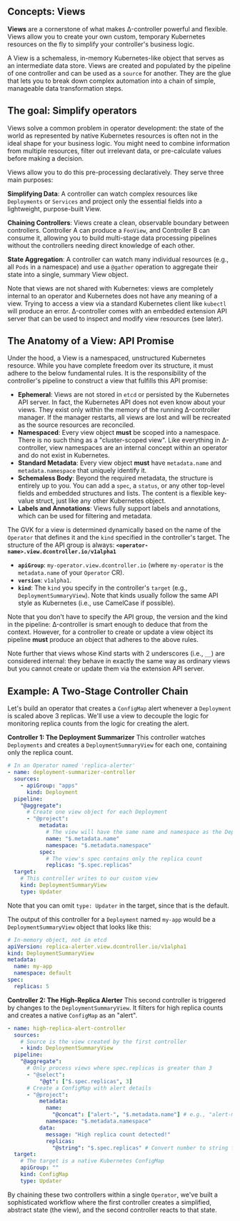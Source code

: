 ## Concepts: Views

**Views** are a cornerstone of what makes Δ-controller powerful and flexible. Views allow you to create your own custom, temporary Kubernetes resources on the fly to simplify your controller's business logic.

A View is a schemaless, in-memory Kubernetes-like object that serves as an intermediate data store. Views are created and populated by the pipeline of one controller and can be used as a `source` for another. They are the glue that lets you to break down complex automation into a chain of simple, manageable data transformation steps.

## The goal: Simplify operators

Views solve a common problem in operator development: the state of the world as represented by native Kubernetes resources is often not in the ideal shape for your business logic. You might need to combine information from multiple resources, filter out irrelevant data, or pre-calculate values before making a decision.

Views allow you to do this pre-processing declaratively. They serve three main purposes:

**Simplifying Data**: A controller can watch complex resources like `Deployments` or `Services` and project only the essential fields into a lightweight, purpose-built View.

**Chaining Controllers**: Views create a clean, observable boundary between controllers. Controller A can produce a `FooView`, and Controller B can consume it, allowing you to build multi-stage data processing pipelines without the controllers needing direct knowledge of each other.

**State Aggregation**: A controller can watch many individual resources (e.g., all `Pods` in a namespace) and use a `@gather` operation to aggregate their state into a single, summary View object.

Note that views are not shared with Kubernetes: views are completely internal to an operator and Kubernetes does not have any meaning of a view. Trying to access a view via a standard Kubernetes client like `kubectl` will produce an error. Δ-controller comes with an embedded extension API server that can be used to inspect and modify view resources (see later).

## The Anatomy of a View: API Promise

Under the hood, a View is a namespaced, unstructured Kubernetes resource. While you have complete freedom over its structure, it must adhere to the below fundamental rules. It is the responsibility of the controller's pipeline to construct a view that fulfills this API promise:

*   **Ephemeral**: Views are not stored in `etcd` or persisted by the Kubernetes API server. In fact, the Kubernetes API does not even know about your views. They exist only within the memory of the running Δ-controller manager. If the manager restarts, all views are lost and will be recreated as the source resources are reconciled.
*   **Namespaced**: Every view object **must** be scoped into a namespace. There is no such thing as a "cluster-scoped view". Like everything in Δ-controller, view namespaces are an internal concept within an operator and do not exist in Kubernetes.
*   **Standard Metadata**: Every view object **must** have `metadata.name` and `metadata.namespace` that uniquely identify it.
*   **Schemaless Body**: Beyond the required metadata, the structure is entirely up to you. You can add a `spec`, a `status`, or any other top-level fields and embedded structures and lists. The content is a flexible key-value struct, just like any other Kubernetes object.
*   **Labels and Annotations**: Views fully support labels and annotations, which can be used for filtering and metadata.

The GVK for a view is determined dynamically based on the name of the `Operator` that defines it and the `kind` specified in the controller's target. The structure of the API group is always: **`<operator-name>.view.dcontroller.io/v1alpha1`**

*   **`apiGroup`**: `my-operator.view.dcontroller.io` (where `my-operator` is the `metadata.name` of your `Operator` CR).
*   **`version`**: `v1alpha1`.
*   **`kind`**: The `kind` you specify in the controller's `target` (e.g., `DeploymentSummaryView`). Note that kinds usually follow the same API style as Kubernetes (i.e., use CamelCase if possible).

Note that you don't have to specify the API group, the version and the kind in the pipeline: Δ-controller is smart enough to deduce that from the context. However, for a controller to create or update a view object its pipeline **must** produce an object that adheres to the above rules.

Note further that views whose Kind starts with 2 underscores (i.e., `__`) are considered internal: they behave in exactly the same way as ordinary views but you cannot create or update them via the extension API server.

## Example: A Two-Stage Controller Chain

Let's build an operator that creates a `ConfigMap` alert whenever a `Deployment` is scaled above 3 replicas. We'll use a view to decouple the logic for monitoring replica counts from the logic for creating the alert.

**Controller 1: The Deployment Summarizer**
This controller watches `Deployments` and creates a `DeploymentSummaryView` for each one, containing only the replica count.

```yaml
# In an Operator named 'replica-alerter'
- name: deployment-summarizer-controller
  sources:
    - apiGroup: "apps"
      kind: Deployment
  pipeline:
    "@aggregate":
      # Create one view object for each Deployment
      - "@project":
          metadata:
            # The view will have the same name and namespace as the Deployment
            name: "$.metadata.name"
            namespace: "$.metadata.namespace"
          spec:
            # The view's spec contains only the replica count
            replicas: "$.spec.replicas"
  target:
    # This controller writes to our custom view
    kind: DeploymentSummaryView
    type: Updater
```

Note that you can omit `type: Updater` in the target, since that is the default.

The output of this controller for a `Deployment` named `my-app` would be a `DeploymentSummaryView` object that looks like this:

```yaml
# In-memory object, not in etcd
apiVersion: replica-alerter.view.dcontroller.io/v1alpha1
kind: DeploymentSummaryView
metadata:
  name: my-app
  namespace: default
spec:
  replicas: 5
```

**Controller 2: The High-Replica Alerter**
This second controller is triggered by changes to the `DeploymentSummaryView`. It filters for high replica counts and creates a native `ConfigMap` as an "alert".

```yaml
- name: high-replica-alert-controller
  sources:
    # Source is the view created by the first controller
    - kind: DeploymentSummaryView
  pipeline:
    "@aggregate":
      # Only process views where spec.replicas is greater than 3
      - "@select":
          "@gt": ["$.spec.replicas", 3]
      # Create a ConfigMap with alert details
      - "@project":
          metadata:
            name:
              "@concat": ["alert-", "$.metadata.name"] # e.g., "alert-my-app"
            namespace: "$.metadata.namespace"
          data:
            message: "High replica count detected!"
            replicas:
              "@string": "$.spec.replicas" # Convert number to string for ConfigMap data
  target:
    # The target is a native Kubernetes ConfigMap
    apiGroup: ""
    kind: ConfigMap
    type: Updater
```

By chaining these two controllers within a single `Operator`, we've built a sophisticated workflow where the first controller creates a simplified, abstract state (the view), and the second controller reacts to that state.

